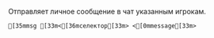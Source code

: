 Отправляет личное сообщение в чат указанным игрокам.
```ansi
[35mmsg [33m<[36mселектор[33m> <[0mmessage[33m>
```